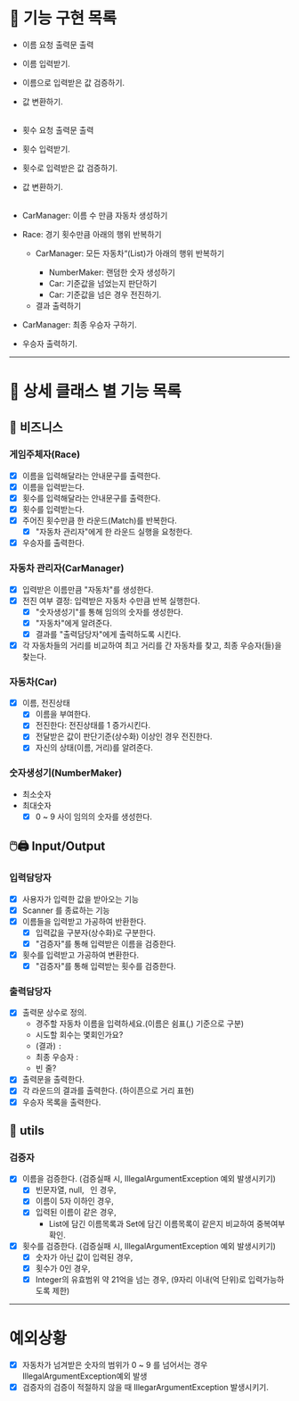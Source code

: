 # 🚀 기능 구현 목록
- 이름 요청 출력문 출력
- 이름 입력받기.
- 이름으로 입력받은 값 검증하기.
- 값 변환하기.
<br><br>
- 횟수 요청 출력문 출력
- 횟수 입력받기.
- 횟수로 입력받은 값 검증하기.
- 값 변환하기.
<br><br>
- CarManager: 이름 수 만큼 자동차 생성하기

- Race: 경기 횟수만큼 아래의 행위 반복하기
  - CarManager: 모든 자동차“(List<Car>)가 아래의 행위 반복하기
    - NumberMaker: 랜덤한 숫자 생성하기
    - Car: 기준값을 넘었는지 판단하기
    - Car: 기준값을 넘은 경우 전진하기.
  - 결과 출력하기

- CarManager: 최종 우승자 구하기.
- 우승자 출력하기.

* * *
# 🧾 상세 클래스 별 기능 목록
## 💼 비즈니스
### 게임주체자(Race)
- [x] 이름을 입력해달라는 안내문구를 출력한다.
- [x] 이름을 입력받는다.
- [x] 횟수를 입력해달라는 안내문구를 출력한다.
- [x] 횟수를 입력받는다.
- [x] 주어진 횟수만큼 한 라운드(Match)를 반복한다.
   - [x] "자동차 관리자"에게 한 라운드 실행을 요청한다.
- [x] 우승자를 출력한다.

### 자동차 관리자(CarManager)
- [x] 입력받은 이름만큼 "자동차"를 생성한다.
- [x] 전진 여부 결정: 입력받은 자동차 수만큼 반복 실행한다.
    - [x] "숫자생성기"를 통해 임의의 숫자를 생성한다.
    - [x] "자동차"에게 알려준다.
    - [x] 결과를 "출력담당자"에게 출력하도록 시킨다.
- [x] 각 자동차들의 거리를 비교하여 최고 거리를 간 자동차를 찾고, 최종 우승자(들)을 찾는다.

### 자동차(Car)
- [x] 이름, 전진상태
  - [x] 이름을 부여한다.
  - [x] 전진한다: 전진상태를 1 증가시킨다.
  - [x] 전달받은 값이 판단기준(상수화) 이상인 경우 전진한다.
  - [x] 자신의 상태(이름, 거리)를 알려준다.

### 숫자생성기(NumberMaker)
- 최소숫자
- 최대숫자
   - [x] 0 ~ 9 사이 임의의 숫자를 생성한다.

## 🖱️🖨️ Input/Output
### 입력담당자
- [x] 사용자가 입력한 값을 받아오는 기능
- [x] Scanner 를 종료하는 기능
- [x] 이름들을 입력받고 가공하여 반환한다.
   - [x] 입력값을 구분자(상수화)로 구분한다.
   - [x] "검증자"를 통해 입력받은 이름을 검증한다.

- [x] 횟수를 입력받고 가공하여 변환한다.
   - [x] "검증자"를 통해 입력받는 횟수를 검증한다.

### 출력담당자
- [x] 출력문 상수로 정의.
   - 경주할 자동차 이름을 입력하세요.(이름은 쉼표(,) 기준으로 구분)
   - 시도할 회수는 몇회인가요?
   - (결과) ``` : ```
   - 최종 우승자 : 
   - 빈 줄?
- [x] 출력문을 출력한다.
- [x] 각 라운드의 결과를 출력한다. (하이픈으로 거리 표현)
- [x] 우승자 목록을 출력한다.

## 🔧 utils
### 검증자
- [x] 이름을 검증한다. (검증실패 시, IllegalArgumentException 예외 발생시키기)
  - [x] 빈문자열, null, ``` ```인 경우,
  - [x] 이름이 5자 이하인 경우,
  - [x] 입력된 이름이 같은 경우,
     - List에 담긴 이름목록과 Set에 담긴 이름목록이 같은지 비교하여 중복여부 확인.
- [X] 횟수를 검증한다. (검증실패 시, IllegalArgumentException 예외 발생시키기)
  - [x] 숫자가 아닌 값이 입력된 경우,
  - [x] 횟수가 0인 경우,
  - [x] Integer의 유효범위 약 21억을 넘는 경우, (9자리 이내(억 단위)로 입력가능하도록 제한)

* * *
# 예외상황
- [x] 자동차가 넘겨받은 숫자의 범위가 0 ~ 9 를 넘어서는 경우 IllegalArgumentException예외 발생
- [x] 검증자의 검증이 적절하지 않을 때 IllegarArgumentException 발생시키기.
